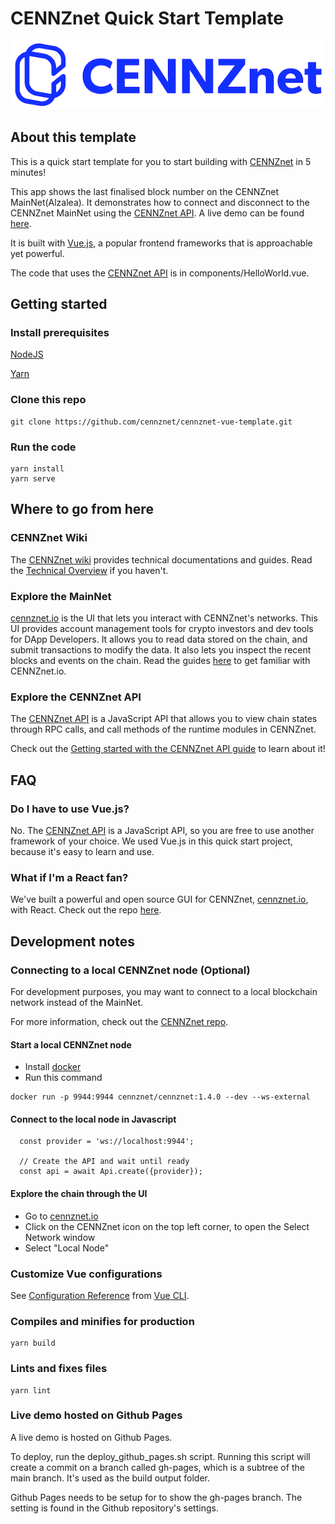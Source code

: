 # CENNZnet Quick Start Template

![CENNZnet logo](./src/assets/logo.png)

## About this template
This is a quick start template for you to start building with [CENNZnet](https://cennz.net/) in 5 minutes!

This app shows the last finalised block number on the CENNZnet MainNet(Alzalea). It demonstrates how to connect and disconnect to the CENNZnet MainNet using the [CENNZnet API](https://github.com/cennznet/api.js). A live demo can be found [here](https://cennznet.js.org/cennznet-vue-template/).

It is built with [Vue.js](https://vuejs.org/), a popular frontend frameworks that is approachable yet powerful.

The code that uses the [CENNZnet API](https://github.com/cennznet/api.js) is in components/HelloWorld.vue.


## Getting started

### Install prerequisites

[NodeJS](https://nodejs.org/en/)

[Yarn](https://classic.yarnpkg.com/en/)

### Clone this repo
```
git clone https://github.com/cennznet/cennznet-vue-template.git
```
### Run the code
```
yarn install
yarn serve
```

## Where to go from here

### CENNZnet Wiki
The [CENNZnet wiki](https://wiki.cennz.net/) provides technical documentations and guides. Read the [Technical Overview](http://localhost:3000/#/Getting-started/CENNZnet-technical-overview) if you haven't.

### Explore the MainNet
[cennznet.io](https://cennznet.io/#/landing) is the UI that lets you interact with CENNZnet's networks. This UI provides account management tools for crypto investors and dev tools for DApp Developers. It allows you to read data stored on the chain, and submit transactions to modify the data. It also lets you inspect the recent blocks and events on the chain.
Read the guides [here](https://wiki.cennz.net/#/References/CENNZnet-infrastructures/Exploring-the-CENNZnet-UI) to get familiar with CENNZnet.io.

### Explore the CENNZnet API
The [CENNZnet API](https://github.com/cennznet/api.js) is a JavaScript API that allows you to view chain states through RPC calls, and call methods of the runtime modules in CENNZnet.

Check out the [Getting started with the CENNZnet API guide](https://wiki.cennz.net/#/Dapp-development/Guides/Getting-started-with-the-CENNZnet-API) to learn about it!


## FAQ
### Do I have to use Vue.js?
No. The [CENNZnet API](https://github.com/cennznet/api.js) is a JavaScript API, so you are free to use another framework of your choice. We used Vue.js in this quick start project, because it's easy to learn and use.

### What if I'm a React fan?
We've built a powerful and open source GUI for CENNZnet, [cennznet.io](https://cennznet.io/#/landing), with React. Check out the repo [here](https://github.com/cennznet/ui).

## Development notes

### Connecting to a local CENNZnet node (Optional)

For development purposes, you may want to connect to a local blockchain network instead of the MainNet.

For more information, check out the [CENNZnet repo](https://github.com/cennznet/cennznet).

#### Start a local CENNZnet node
* Install [docker](https://www.docker.com/get-started)
* Run this command
```
docker run -p 9944:9944 cennznet/cennznet:1.4.0 --dev --ws-external
```

#### Connect to the local node in Javascript
```
  const provider = 'ws://localhost:9944';

  // Create the API and wait until ready
  const api = await Api.create({provider});
```

#### Explore the chain through the UI
* Go to [cennznet.io](https://cennznet.io/#/landing) 
* Click on the CENNZnet icon on the top left corner, to open the Select Network window
* Select "Local Node"


### Customize Vue configurations
See [Configuration Reference](https://cli.vuejs.org/config/) from [Vue CLI](https://cli.vuejs.org/).

### Compiles and minifies for production
```
yarn build
```

### Lints and fixes files
```
yarn lint
```

### Live demo hosted on Github Pages

A live demo is hosted on Github Pages.

To deploy, run the deploy_github_pages.sh script.
Running this script will create a commit on a branch called gh-pages, which is a subtree of the main branch. It's used as the build output folder.

Github Pages needs to be setup for to show the gh-pages branch. The setting is found in the Github repository's settings.
